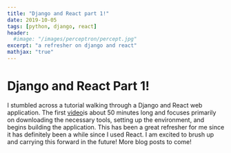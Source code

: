 ```yaml
---
title: "Django and React part 1!"
date: 2019-10-05
tags: [python, django, react]
header:
  #image: "/images/perceptron/percept.jpg"
excerpt: "a refresher on django and react"
mathjax: "true"
---
```


# Django and React Part 1!

I stumbled across a tutorial walking through a Django and React web application. The first [video](https://www.youtube.com/watch?v=uZgRbnIsgrA)is about 50 minutes long and focuses primarily on downloading the necessary tools, setting up the environment, and begins building the application. This has been a great refresher for me since it has definitely been a while since I used React. I am excited to brush up and carrying this forward in the future! More blog posts to come!

